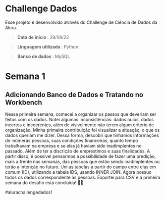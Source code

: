 # Challenge Dados
Esse projeto é desenvolvido através do Challenge de Ciência de Dados da Alura. 

> **Data de início** : 29/08/22 

> **Linguagem utilizada** : Python 

> **Banco de dados** : MySQL

# Semana 1
## Adicionando Banco de Dados e Tratando no Workbench 

Nessa primeira semana, comecei a organizar os passos que deveriam ser feitos com os dados. Notei algumas inconsistências: dados nulos, dados incertos e incoerentes, além de visivelmente não terem algum critério de organização. 
Minha primeira contribuição foi visualizar a situação, o que os dados queriam me dizer. Dessa forma, descobri que tínhamos informações de inúmeras pessoas, suas condições financeiras, quanto tempo trabalhavam na empresa e se elas já haviam sido inadimplentes no passado. Além de ter a discrição de empréstimos e suas finalidades.
A partir disso, é possível pensarmos a possibilidade de fazer uma predição, mais a frente nas semanas, das pessoas que estão sendo inadimplentes ou terão a intenção no futuro.
Uni as tabelas a partir do campo entre elas em comum (ID), utilizando a tabela IDS, usando INNER JOIN. Agora possuo todos os dados correspondente às pessoas. Exportei para CSV e a primeira semana do desafio está concluída! 🚀🔥 

#alurachallengedados1
